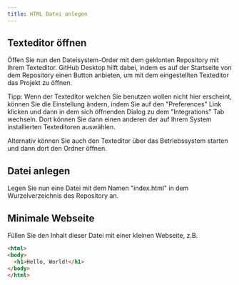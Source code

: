 ```yaml
---
title: HTML Datei anlegen
---
```


## Texteditor öffnen

Öffen Sie nun den Dateisystem-Order mit dem geklonten Repository mit Ihrem Texteditor.
GitHub Desktop hilft dabei, indem es auf der Startseite von dem Repository einen Button anbieten, um mit dem eingestellten Texteditor das Projekt zu öffnen.

Tipp: Wenn der Texteditor welchen Sie benutzen wollen nicht hier erscheint, können Sie die Einstellung ändern, indem Sie auf den "Preferences" Link klicken und dann in dem sich öffnenden Dialog zu dem "Integrations" Tab wechseln. Dort können Sie dann einen anderen der auf Ihrem System installierten Texteditoren auswählen.

Alternativ können Sie auch den Texteditor über das Betriebssystem starten und dann dort den Ordner öffnen.

## Datei anlegen

Legen Sie nun eine Datei mit dem Namen "index.html" in dem Wurzelverzeichnis des Repository an.

## Minimale Webseite

Füllen Sie den Inhalt dieser Datei mit einer kleinen Webseite, z.B.

```html
<html>
<body>
  <h1>Hello, World!</h1>
</body>
</html>
```
